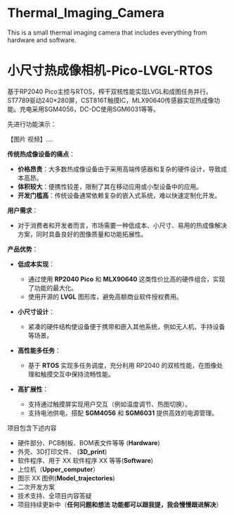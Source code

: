 # Thermal_Imaging_Camera

This is a small thermal imaging camera that includes everything from hardware and software.

# 小尺寸热成像相机-Pico-LVGL-RTOS

基于RP2040 Pico主控与RTOS，榨干双核性能实现LVGL和成图任务并行。ST7789驱动240×280屏，CST816T触摸IC，MLX90640传感器实现热成像功能。充电采用SGM4056，DC-DC使用SGM6031等等。

先进行功能演示：

【图片 视频】....



**传统热成像设备的痛点**：

- **价格昂贵**：大多数热成像设备由于采用高端传感器和复杂的硬件设计，导致成本高昂。
- **体积较大**：便携性较差，限制了其在移动应用或小型设备中的应用。
- **开发门槛高**：传统设备通常依赖复杂的嵌入式系统，难以快速定制化开发。

**用户需求**：

- 对于消费者和开发者而言，市场需要一种低成本、小尺寸、易用的热成像解决方案，同时具备良好的图像质量和功能拓展性。

**产品优势**：

- **低成本实现**：
  - 通过使用 **RP2040 Pico** 和 **MLX90640** 这类性价比高的硬件组合，实现了功能的最大化。
  - 使用开源的 **LVGL** 图形库，避免高额商业软件授权费用。

- **小尺寸设计**：
  - 紧凑的硬件结构使设备便于携带和嵌入其他系统，例如无人机、手持设备等场景。

- **高性能多任务**：
  - 基于 **RTOS** 实现多任务调度，充分利用 RP2040 的双核性能，在图像处理和触摸交互中保持流畅性能。

- **高扩展性**：
  - 支持通过触摸屏实现用户交互（例如温度调节、热图切换）。
  - 支持电池供电，搭配 **SGM4056** 和 **SGM6031** 提供高效的电源管理。

项目包含下述内容

- 硬件部分、PCB制板、BOM表文件等等 (**Hardware**)
- 外壳、3D打印文件、 (**3D_print**)
- 软件程序、用于 XX 软件程序 XX 等等(**Software**)
- 上位机（**Upper_computer**）
- 图示 XX 图例(**Model_trajectories**)
- 二次开发方案
- 技术支持、全项目内容答疑
- 项目持续更新中（**任何问题和想法 功能都可以跟我提，我会慢慢跟进解决**）

# 
